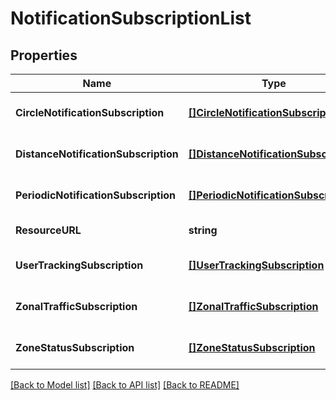 # NotificationSubscriptionList

## Properties
Name | Type | Description | Notes
------------ | ------------- | ------------- | -------------
**CircleNotificationSubscription** | [**[]CircleNotificationSubscription**](CircleNotificationSubscription.md) | Collection of CircleNotificationSubscription elements, see note 2. | [optional] [default to null]
**DistanceNotificationSubscription** | [**[]DistanceNotificationSubscription**](DistanceNotificationSubscription.md) | Collection of DistanceNotificationSubscription elements, see note 2. | [optional] [default to null]
**PeriodicNotificationSubscription** | [**[]PeriodicNotificationSubscription**](PeriodicNotificationSubscription.md) | Collection of PeriodicNotificationSubscription elements, see note 2. | [optional] [default to null]
**ResourceURL** | **string** | Self-referring URL, see note 1. | [default to null]
**UserTrackingSubscription** | [**[]UserTrackingSubscription**](UserTrackingSubscription.md) | Collection of UserTrackingSubscription elements, see note 1. | [optional] [default to null]
**ZonalTrafficSubscription** | [**[]ZonalTrafficSubscription**](ZonalTrafficSubscription.md) | Collection of ZonalTrafficSubscription elements, see note 1. | [optional] [default to null]
**ZoneStatusSubscription** | [**[]ZoneStatusSubscription**](ZoneStatusSubscription.md) | Collection of ZoneStatusSubscription elements, see note 1. | [optional] [default to null]

[[Back to Model list]](../README.md#documentation-for-models) [[Back to API list]](../README.md#documentation-for-api-endpoints) [[Back to README]](../README.md)


